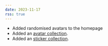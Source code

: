 ```yaml
---
date: 2023-11-17
rss: true
---
```


- Added randomised avatars to the homepage
- Added an <a href="https://frills.dev/collections/avatars">avatar collection</a>.
- Added an <a href="https://frills.dev/collections/sticker-album">sticker collection</a>.